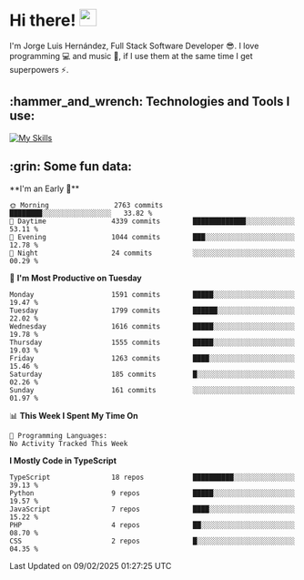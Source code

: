 <h1 align="left">
 <abc>
  <br>Hi there! <img src="https://user-images.githubusercontent.com/42378118/110234147-e3259600-7f4e-11eb-95be-0c4047144dea.gif" width="30"><br>
 </abc>
</h1>

I'm Jorge Luis Hernández, Full Stack Software Developer :sunglasses:. I love programming :computer: and music :musical_score:, if I use them at the same time I get superpowers :zap:. 


<h2 align="left">:hammer_and_wrench: Technologies and Tools I use:</h2>

[![My Skills](https://skillicons.dev/icons?i=js,ts,html,css,py,vue,react,next,nest,postgres,mysql)](https://skillicons.dev)

<h2 align="left">:grin: Some fun data:</h2>
<!--START_SECTION:waka-->
**I'm an Early 🐤** 

```text
🌞 Morning                2763 commits        ████████░░░░░░░░░░░░░░░░░   33.82 % 
🌆 Daytime                4339 commits        █████████████░░░░░░░░░░░░   53.11 % 
🌃 Evening                1044 commits        ███░░░░░░░░░░░░░░░░░░░░░░   12.78 % 
🌙 Night                  24 commits          ░░░░░░░░░░░░░░░░░░░░░░░░░   00.29 % 
```
📅 **I'm Most Productive on Tuesday** 

```text
Monday                   1591 commits        █████░░░░░░░░░░░░░░░░░░░░   19.47 % 
Tuesday                  1799 commits        ██████░░░░░░░░░░░░░░░░░░░   22.02 % 
Wednesday                1616 commits        █████░░░░░░░░░░░░░░░░░░░░   19.78 % 
Thursday                 1555 commits        █████░░░░░░░░░░░░░░░░░░░░   19.03 % 
Friday                   1263 commits        ████░░░░░░░░░░░░░░░░░░░░░   15.46 % 
Saturday                 185 commits         █░░░░░░░░░░░░░░░░░░░░░░░░   02.26 % 
Sunday                   161 commits         ░░░░░░░░░░░░░░░░░░░░░░░░░   01.97 % 
```


📊 **This Week I Spent My Time On** 

```text
💬 Programming Languages: 
No Activity Tracked This Week
```

**I Mostly Code in TypeScript** 

```text
TypeScript               18 repos            ██████████░░░░░░░░░░░░░░░   39.13 % 
Python                   9 repos             █████░░░░░░░░░░░░░░░░░░░░   19.57 % 
JavaScript               7 repos             ████░░░░░░░░░░░░░░░░░░░░░   15.22 % 
PHP                      4 repos             ██░░░░░░░░░░░░░░░░░░░░░░░   08.70 % 
CSS                      2 repos             █░░░░░░░░░░░░░░░░░░░░░░░░   04.35 % 
```




 Last Updated on 09/02/2025 01:27:25 UTC
<!--END_SECTION:waka-->
